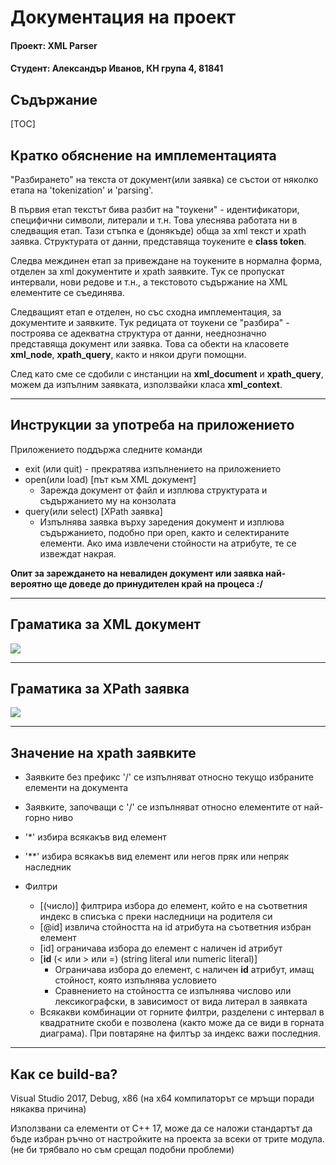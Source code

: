 # Документация на проект

#### Проект: XML Parser

#### Студент: Александър Иванов, КН група 4, 81841

## Съдържание

[TOC]



## Кратко обяснение на имплементацията

"Разбирането" на текста от документ(или заявка) се състои от няколко етапа на 'tokenization' и 'parsing'.

В първия етап текстът бива разбит на "тоукени" - идентификатори, специфични символи, литерали и т.н. Това улеснява работата ни в следващия етап. Тази стъпка  е (донякъде) обща за xml текст и xpath заявка. Структурата от данни, представяща тоукените е **class token**.

Следва междинен етап за привеждане на тоукените в нормална форма, отделен за xml документите и xpath заявките. Тук се пропускат интервали, нови редове и т.н., а текстовото съдържание на XML елементите се съединява.

Следващият етап е отделен, но със сходна имплементация, за документите и заявките. Тук редицата от тоукени се "разбира" - построява се адекватна структура от данни, нееднозначно представяща документ или заявка. Това са обекти на класовете **xml_node**, **xpath_query**, както и някои други помощни.

След като сме се сдобили с инстанции на **xml_document** и **xpath_query**, можем да изпълним заявката, използвайки класа **xml_context**.

------



## Инструкции за употреба на приложението

Приложението поддържа следните команди

- exit (или quit) - прекратява изпълнението на приложението
- open(или load) [път към XML документ]
  - Зарежда документ от файл и изплюва структурата и съдържанието му на конзолата
- query(или select) [XPath заявка]
  - Изпълнява заявка върху заредения документ и изплюва съдържанието, подобно при open, както и селектираните елементи. Ако има извлечени стойности на атрибуте, те се извеждат накрая.

**Опит за зареждането на невалиден документ или заявка най-вероятно ще доведе до принудителен край на процеса :/**

------



## Граматика за XML документ

![](/readme-resources/grammar-xml.png)

------



## Граматика за XPath заявка

![](/readme-resources/grammar-xpath.png)

------



## Значение на xpath заявките

- Заявките без префикс '/' се изпълняват относно текущо избраните елементи на документа

- Заявките, започващи с '/' се изпълняват относно елементите от най-горно ниво

- '*' избира всякакъв вид елемент

- '**' избира всякакъв вид елемент или негов пряк или непряк наследник

- Филтри

  - [(число)] филтрира избора до елемент, който е на съответния индекс в списъка с преки наследници на родителя си
  - [@id] извлича стойността на id атрибута на съответния избран елемент
  - [id] ограничава избора до елемент с наличен id атрибут
  - [**id** (< или > или =) (string literal или numeric literal)]
    - Ограничава избора до елемент, с наличен **id** атрибут, имащ стойност, която изпълнява условието
    - Сравнението на стойността се изпълнява числово или лексикографски, в зависимост от вида литерал в заявката
  - Всякакви комбинации от горните филтри, разделени с интервал в квадратните скоби е позволена (както може да се види в горната диаграма). При повтаряне на филтър за индекс важи последния. 

------

  

  

## Как се build-ва?

Visual Studio 2017, Debug, x86 (на x64 компилаторът се мръщи поради някаква причина)

Използвани са елементи от C++ 17, може да се наложи стандартът да бъде избран ръчно от настройките на проекта за всеки от трите модула. (не би трябвало но съм срещал подобни проблеми)